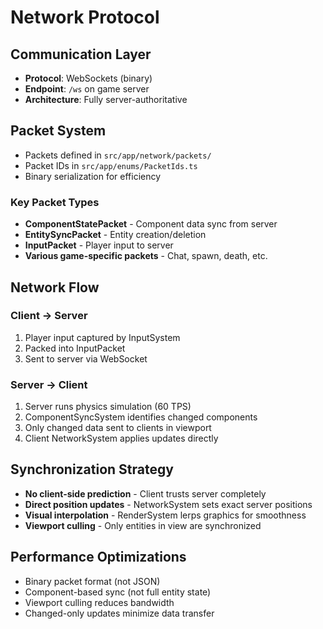 # Network Protocol

## Communication Layer
- **Protocol**: WebSockets (binary)
- **Endpoint**: `/ws` on game server
- **Architecture**: Fully server-authoritative

## Packet System
- Packets defined in `src/app/network/packets/`
- Packet IDs in `src/app/enums/PacketIds.ts`
- Binary serialization for efficiency

### Key Packet Types
- **ComponentStatePacket** - Component data sync from server
- **EntitySyncPacket** - Entity creation/deletion
- **InputPacket** - Player input to server
- **Various game-specific packets** - Chat, spawn, death, etc.

## Network Flow

### Client → Server
1. Player input captured by InputSystem
2. Packed into InputPacket
3. Sent to server via WebSocket

### Server → Client
1. Server runs physics simulation (60 TPS)
2. ComponentSyncSystem identifies changed components
3. Only changed data sent to clients in viewport
4. Client NetworkSystem applies updates directly

## Synchronization Strategy
- **No client-side prediction** - Client trusts server completely
- **Direct position updates** - NetworkSystem sets exact server positions
- **Visual interpolation** - RenderSystem lerps graphics for smoothness
- **Viewport culling** - Only entities in view are synchronized

## Performance Optimizations
- Binary packet format (not JSON)
- Component-based sync (not full entity state)
- Viewport culling reduces bandwidth
- Changed-only updates minimize data transfer
